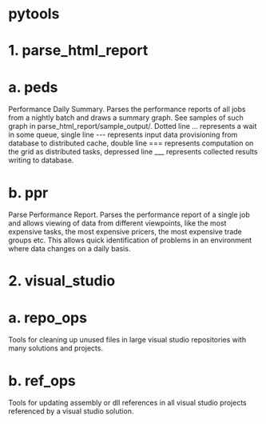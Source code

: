 # pytools

# 1. parse_html_report
# a. peds
Performance Daily Summary. 
Parses the performance reports of all jobs from a nightly batch and draws a summary graph.
See samples of such graph in parse_html_report/sample_output/. 
Dotted line ... represents a wait in some queue, single line --- represents input data provisioning from database to distributed cache, double line === represents computation on the grid as distributed tasks, depressed line ___ represents collected results writing to database.
# b. ppr
Parse Performance Report.
Parses the performance report of a single job and allows viewing of data from different viewpoints, like the most expensive tasks, the most expensive pricers, the most expensive trade groups etc. This allows quick identification of problems in an environment where data changes on a daily basis.
# 2. visual_studio
# a. repo_ops
Tools for cleaning up unused files in large visual studio repositories with many solutions and projects.
# b. ref_ops
Tools for updating assembly or dll references in all visual studio projects referenced by a visual studio solution.
